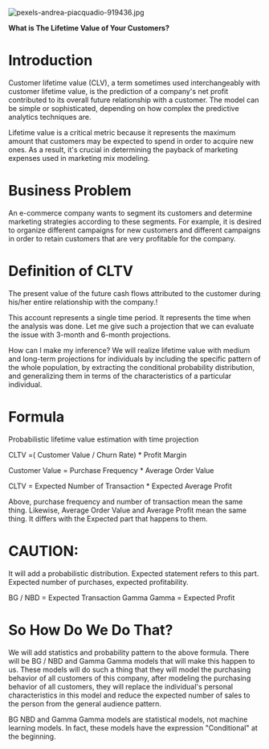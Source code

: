 ![pexels-andrea-piacquadio-919436.jpg](attachment:33f14fc8-d03c-42fc-a51a-4bebba4e4bc5.jpg)

**What is The Lifetime Value of Your Customers?**

# Introduction
Customer lifetime value (CLV), a term sometimes used interchangeably with customer lifetime value, is the prediction of a company's net profit contributed to its overall future relationship with a customer. The model can be simple or sophisticated, depending on how complex the predictive analytics techniques are.

Lifetime value is a critical metric because it represents the maximum amount that customers may be expected to spend in order to acquire new ones. As a result, it's crucial in determining the payback of marketing expenses used in marketing mix modeling.

# Business Problem

An e-commerce company wants to segment its customers and determine marketing strategies according to these segments. For example, it is desired to organize different campaigns for new customers and different campaigns in order to retain customers that are very profitable for the company.

# Definition of CLTV
The present value of the future cash flows attributed to the customer during his/her entire relationship with the company.!

This account represents a single time period. It represents the time when the analysis was done. Let me give such a projection that we can evaluate the issue with 3-month and 6-month projections.

How can I make my inference? We will realize lifetime value with medium and long-term projections for individuals by including the specific pattern of the whole population, by extracting the conditional probability distribution, and generalizing them in terms of the characteristics of a particular individual.

# Formula
Probabilistic lifetime value estimation with time projection

CLTV =( Customer Value / Churn Rate) * Profit Margin

Customer Value = Purchase Frequency * Average Order Value

CLTV = Expected Number of Transaction * Expected Average Profit

Above, purchase frequency and number of transaction mean the same thing. Likewise, Average Order Value and Average Profit mean the same thing. It differs with the Expected part that happens to them.

# CAUTION: 
It will add a probabilistic distribution. Expected statement refers to this part. Expected number of purchases, expected profitability.

BG / NBD = Expected Transaction
Gamma Gamma = Expected Profit

# So How Do We Do That?
We will add statistics and probability pattern to the above formula. There will be BG / NBD and Gamma Gamma models that will make this happen to us. These models will do such a thing that they will model the purchasing behavior of all customers of this company, after modeling the purchasing behavior of all customers, they will replace the individual's personal characteristics in this model and reduce the expected number of sales to the person from the general audience pattern.

BG NBD and Gamma Gamma models are statistical models, not machine learning models. In fact, these models have the expression "Conditional" at the beginning.